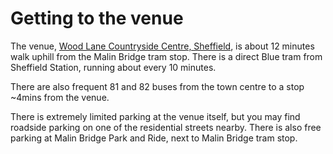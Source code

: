 # Getting to the venue
The venue, [Wood Lane Countryside Centre, Sheffield](https://maps.app.goo.gl/JTQrL8GEKJfoqV6A7), is about 12 minutes walk uphill from the Malin Bridge tram stop. There is a direct Blue tram from Sheffield Station, running about every 10 minutes.

There are also frequent 81 and 82 buses from the town centre to a stop ~4mins from the venue.

There is extremely limited parking at the venue itself, but you may find roadside parking on one of the residential streets nearby. There is also free parking at Malin Bridge Park and Ride, next to Malin Bridge tram stop. 